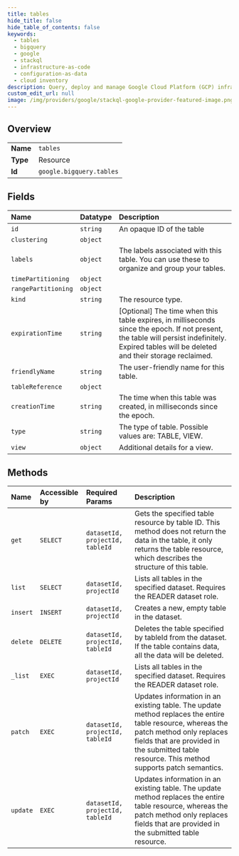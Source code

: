 ```yaml
---
title: tables
hide_title: false
hide_table_of_contents: false
keywords:
  - tables
  - bigquery
  - google    
  - stackql
  - infrastructure-as-code
  - configuration-as-data
  - cloud inventory
description: Query, deploy and manage Google Cloud Platform (GCP) infrastructure and resources using SQL
custom_edit_url: null
image: /img/providers/google/stackql-google-provider-featured-image.png
---
```

  
    

## Overview
<table><tbody>
<tr><td><b>Name</b></td><td><code>tables</code></td></tr>
<tr><td><b>Type</b></td><td>Resource</td></tr>
<tr><td><b>Id</b></td><td><code>google.bigquery.tables</code></td></tr>
</tbody></table>

## Fields
| Name | Datatype | Description |
|:-----|:---------|:------------|
| `id` | `string` | An opaque ID of the table |
| `clustering` | `object` |  |
| `labels` | `object` | The labels associated with this table. You can use these to organize and group your tables. |
| `timePartitioning` | `object` |  |
| `rangePartitioning` | `object` |  |
| `kind` | `string` | The resource type. |
| `expirationTime` | `string` | [Optional] The time when this table expires, in milliseconds since the epoch. If not present, the table will persist indefinitely. Expired tables will be deleted and their storage reclaimed. |
| `friendlyName` | `string` | The user-friendly name for this table. |
| `tableReference` | `object` |  |
| `creationTime` | `string` | The time when this table was created, in milliseconds since the epoch. |
| `type` | `string` | The type of table. Possible values are: TABLE, VIEW. |
| `view` | `object` | Additional details for a view. |
## Methods
| Name | Accessible by | Required Params | Description |
|:-----|:--------------|:----------------|:------------|
| `get` | `SELECT` | `datasetId, projectId, tableId` | Gets the specified table resource by table ID. This method does not return the data in the table, it only returns the table resource, which describes the structure of this table. |
| `list` | `SELECT` | `datasetId, projectId` | Lists all tables in the specified dataset. Requires the READER dataset role. |
| `insert` | `INSERT` | `datasetId, projectId` | Creates a new, empty table in the dataset. |
| `delete` | `DELETE` | `datasetId, projectId, tableId` | Deletes the table specified by tableId from the dataset. If the table contains data, all the data will be deleted. |
| `_list` | `EXEC` | `datasetId, projectId` | Lists all tables in the specified dataset. Requires the READER dataset role. |
| `patch` | `EXEC` | `datasetId, projectId, tableId` | Updates information in an existing table. The update method replaces the entire table resource, whereas the patch method only replaces fields that are provided in the submitted table resource. This method supports patch semantics. |
| `update` | `EXEC` | `datasetId, projectId, tableId` | Updates information in an existing table. The update method replaces the entire table resource, whereas the patch method only replaces fields that are provided in the submitted table resource. |
